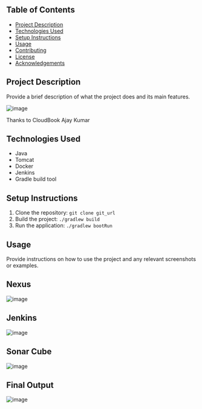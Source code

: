 ## Table of Contents

- [Project Description](#project-description)
- [Technologies Used](#technologies-used)
- [Setup Instructions](#setup-instructions)
- [Usage](#usage)
- [Contributing](#contributing)
- [License](#license)
- [Acknowledgements](#acknowledgements)

## Project Description

Provide a brief description of what the project does and its main features.

![image](https://github.com/mallasrinivas/gradle_java_jenkins/assets/90713944/f1bb3da7-cdb6-4491-bf69-35792d1d60d4)

Thanks to CloudBook Ajay Kumar

## Technologies Used

- Java
- Tomcat
- Docker
- Jenkins
- Gradle build tool

## Setup Instructions

1. Clone the repository: `git clone git_url`
2. Build the project: `./gradlew build`
3. Run the application: `./gradlew bootRun`

## Usage

Provide instructions on how to use the project and any relevant screenshots or examples.

## Nexus 
![image](https://github.com/mallasrinivas/gradle_java_jenkins/assets/90713944/b27cf9c5-a857-4d72-a85e-d622e64ae3c5)

## Jenkins
![image](https://github.com/mallasrinivas/gradle_java_jenkins/assets/90713944/ccd93131-c993-4b46-b09a-d89ece86ec2d)

## Sonar Cube
![image](https://github.com/mallasrinivas/gradle_java_jenkins/assets/90713944/df832e9d-dead-4784-ab2f-f8fe6e2a9994)


## Final Output
![image](https://github.com/mallasrinivas/gradle_java_jenkins/assets/90713944/e8cd58be-30cc-449f-8563-0b16173b801f)

